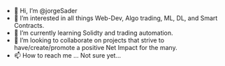 - 👋 Hi, I’m @jorgeSader
- 👀 I’m interested in all things Web-Dev, Algo trading, ML, DL, and Smart Contracts.
- 🌱 I’m currently learning Solidty and trading automation.
- 💞️ I’m looking to collaborate on projects that strive to have/create/promote a positive Net Impact for the many.
- 📫 How to reach me ... Not sure yet... 

<!---
jorgeSader/jorgeSader is a ✨ special ✨ repository because its `README.md` (this file) appears on your GitHub profile.
You can click the Preview link to take a look at your changes.
--->
